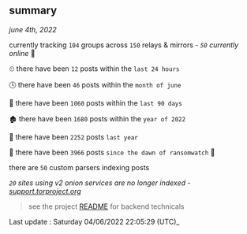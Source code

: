 
## summary
_june 4th, 2022_

currently tracking `104` groups across `150` relays & mirrors - _`50` currently online_ 📡

⏲ there have been `12` posts within the `last 24 hours`

🕓 there have been `46` posts within the `month of june`

📅 there have been `1060` posts within the `last 90 days`

🏚 there have been `1680` posts within the `year of 2022`

🚀 there have been `2252` posts `last year`

🦕 there have been `3966` posts `since the dawn of ransomwatch` 🐣

there are `50` custom parsers indexing posts

_`20` sites using v2 onion services are no longer indexed - [support.torproject.org](https://support.torproject.org/onionservices/v2-deprecation/)_

> see the project [README](https://github.com/jmousqueton/ransomwatch#readme) for backend technicals



Last update : Saturday 04/06/2022 22:05:29 (UTC)_

